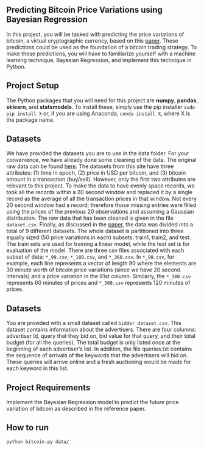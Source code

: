 ## Predicting Bitcoin Price Variations using Bayesian Regression
[1]: https://github.com/Aminoid/bitcoin-prediction/blob/master/Bayesian%20Regression%20and%20Bitcoin%20.pdf
[2]: http://api.bitcoincharts.com/v1/csv/

In this project, you will be tasked with predicting the price variations of bitcoin, a virtual cryptographic currency, based on this [paper][1]. These predictions could be used as the foundation of a bitcoin trading strategy. To make these predictions, you will have to familiarize yourself with a machine learning technique, Bayesian Regression, and implement this technique in Python.

## Project Setup
The Python packages that you will need for this project are **numpy**, **pandas**, **sklearn**, and **statsmodels**. To install these, simply use the pip installer `sudo pip install X` or, if you are using Anaconda, `conda install X`, where X is the package name.

## Datasets
We have provided the datasets you are to use in the data folder. For your convenience, we have already done some cleaning of the data. The original raw data can be found [here][2]. The datasets from this site have three attributes: (1) time in epoch, (2) price in USD per bitcoin, and (3) bitcoin amount in a transaction (buy/sell). However, only the first two attributes are relevant to this project.
To make the data to have evenly space records, we took all the records within a 20 second window and replaced it by a single record as the average of all the transaction prices in that window. Not every 20 second window had a record; therefore those missing entries were filled using the prices of the previous 20 observations and assuming a Gaussian distribution. The raw data that has been cleaned is given in the file `dataset.csv`.
Finally, as discussed in the [paper][1], the data was divided into a total of 9 different datasets. The whole dataset is partitioned into three equally sized (50 price variations in each) subsets: train1, train2, and test. The train sets are used for training a linear model, while the test set is for evaluation of the model. There are three csv files associated with each subset of data: `*_90.csv`, `*_180.csv`, and `*_360.csv`. In `*_90.csv`, for example, each line represents a vector of length 90 where the elements are 30 minute worth of bitcoin price variations (since we have 20 second intervals) and a price variation in the 91st column. Similarly, the `*_180.csv` represents 60 minutes of prices and `*_360.csv` represents 120 minutes of prices.

## Datasets
You are provided with a small dataset called `bidder_dataset.csv`. This dataset contains
information about the advertisers. There are four columns: advertiser Id, query that they bid on,
bid value for that query, and their total budget (for all the queries). The total budget is only listed
once at the beginning of each advertiser’s list.
In addition, the file queries.txt contains the sequence of arrivals of the keywords that the
advertisers will bid on. These queries will arrive online and a fresh auctioning would be made for
each keyword in this list.

## Project Requirements
Implement the Bayesian Regression model to predict the future price variation of bitcoin as described in the reference paper.

## How to run
`python bitcoin.py data/` 
